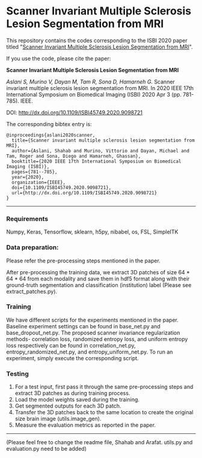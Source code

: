 # Scanner Invariant Multiple Sclerosis Lesion Segmentation from MRI

This repository contains the codes corresponding to the ISBI 2020 paper titled "[Scanner Invariant Multiple Sclerosis Lesion Segmentation from MRI](https://www2.cs.sfu.ca/~hamarneh/ecopy/isbi2020.pdf)".

If you use the code, please cite the paper:

**Scanner Invariant Multiple Sclerosis Lesion Segmentation from MRI**

*Aslani S, Murino V, Dayan M, Tam R, Sona D, Hamarneh G.* Scanner invariant multiple sclerosis lesion segmentation from MRI. In 2020 IEEE 17th International Symposium on Biomedical Imaging (ISBI) 2020 Apr 3 (pp. 781-785). IEEE.

DOI: http://dx.doi.org/10.1109/ISBI45749.2020.9098721

The corresponding bibtex entry is:

```
@inproceedings{aslani2020scanner,
  title={Scanner invariant multiple sclerosis lesion segmentation from MRI},
  author={Aslani, Shahab and Murino, Vittorio and Dayan, Michael and Tam, Roger and Sona, Diego and Hamarneh, Ghassan},
  booktitle={2020 IEEE 17th International Symposium on Biomedical Imaging (ISBI)},
  pages={781--785},
  year={2020},
  organization={IEEE},
  doi={10.1109/ISBI45749.2020.9098721},
  url={http://dx.doi.org/10.1109/ISBI45749.2020.9098721}
}
```
---

### Requirements 

Numpy, Keras, Tensorflow, sklearn, h5py, nibabel, os, FSL, SimpleITK 

### Data preparation:

Please refer the pre-processing steps mentioned in the paper.

After pre-processing the training data, we extract 3D patches of size 64 * 64 * 64 from each modality and save them in hdf5 format along with their ground-truth segmentation and classification (institution) label (Please see extract_patches.py).

### Training

We have different scripts for the experiments mentioned in the paper. Baseline experiment settings can be found in base_net.py and base_dropout_net.py. The proposed scanner invariance regularization methods- correlation loss, randomized entropy loss, and uniform entropy loss respectively can be found in correlation_net.py, entropy_randomized_net.py, and entropy_uniform_net.py. To run an experiment, simply execute the corresponding script.

### Testing

1. For a test input, first pass it through the same pre-processing steps and extract 3D patches as during training process.
2. Load the model weights saved during the training.
3. Get segmented outputs for each 3D patch.
4. Transfer the 3D patches back to the same location to create the original size brain image (utils.image_gen).
5. Measure the evaluation metrics as reported in the paper. 

---
(Please feel free to change the readme file, Shahab and Arafat. utils.py and evaluation.py need to be added)

